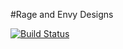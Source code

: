 #Rage and Envy Designs

[![Build Status](https://travis-ci.com/Legaeldan/rageandenvy.svg?branch=master)](https://travis-ci.com/Legaeldan/rageandenvy)